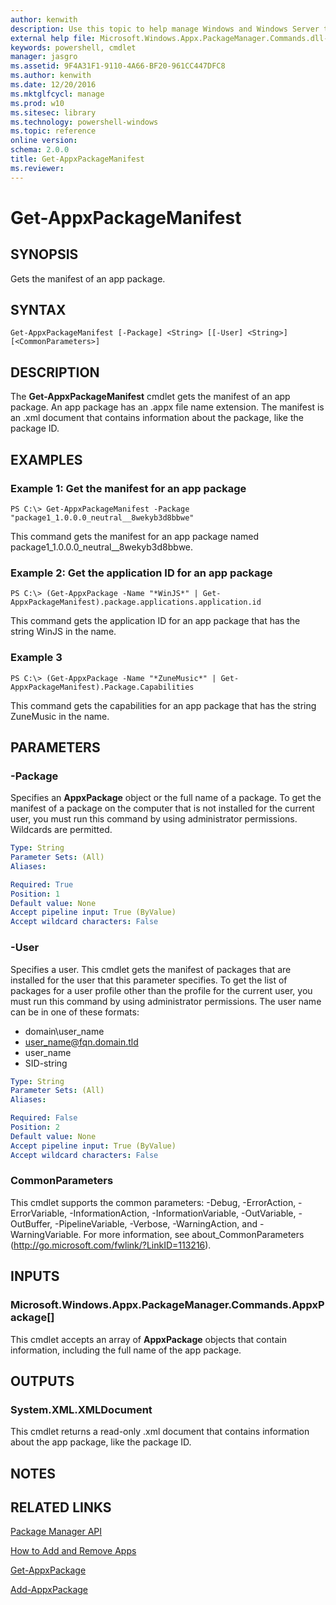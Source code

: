 ```yaml
---
author: kenwith
description: Use this topic to help manage Windows and Windows Server technologies with Windows PowerShell.
external help file: Microsoft.Windows.Appx.PackageManager.Commands.dll-Help.xml
keywords: powershell, cmdlet
manager: jasgro
ms.assetid: 9F4A31F1-9110-4A66-BF20-961CC447DFC8
ms.author: kenwith
ms.date: 12/20/2016
ms.mktglfcycl: manage
ms.prod: w10
ms.sitesec: library
ms.technology: powershell-windows
ms.topic: reference
online version: 
schema: 2.0.0
title: Get-AppxPackageManifest
ms.reviewer:
---
```


# Get-AppxPackageManifest

## SYNOPSIS
Gets the manifest of an app package.

## SYNTAX

```
Get-AppxPackageManifest [-Package] <String> [[-User] <String>] [<CommonParameters>]
```

## DESCRIPTION
The **Get-AppxPackageManifest** cmdlet gets the manifest of an app package.
An app package has an .appx file name extension.
The manifest is an .xml document that contains information about the package, like the package ID.

## EXAMPLES

### Example 1: Get the manifest for an app package
```
PS C:\> Get-AppxPackageManifest -Package "package1_1.0.0.0_neutral__8wekyb3d8bbwe"
```

This command gets the manifest for an app package named package1_1.0.0.0_neutral__8wekyb3d8bbwe.

### Example 2: Get the application ID for an app package
```
PS C:\> (Get-AppxPackage -Name "*WinJS*" | Get-AppxPackageManifest).package.applications.application.id
```

This command gets the application ID for an app package that has the string WinJS in the name.

### Example 3
```
PS C:\> (Get-AppxPackage -Name "*ZuneMusic*" | Get-AppxPackageManifest).Package.Capabilities
```

This command gets the capabilities for an app package that has the string ZuneMusic in the name.

## PARAMETERS

### -Package
Specifies an **AppxPackage** object or the full name of a package.
To get the manifest of a package on the computer that is not installed for the current user, you must run this command by using administrator permissions.
Wildcards are permitted.

```yaml
Type: String
Parameter Sets: (All)
Aliases: 

Required: True
Position: 1
Default value: None
Accept pipeline input: True (ByValue)
Accept wildcard characters: False
```

### -User
Specifies a user.
This cmdlet gets the manifest of packages that are installed for the user that this parameter specifies.
To get the list of packages for a user profile other than the profile for the current user, you must run this command by using administrator permissions.
The user name can be in one of these formats: 

- domain\user_name
- user_name@fqn.domain.tld
- user_name
- SID-string

```yaml
Type: String
Parameter Sets: (All)
Aliases: 

Required: False
Position: 2
Default value: None
Accept pipeline input: True (ByValue)
Accept wildcard characters: False
```

### CommonParameters
This cmdlet supports the common parameters: -Debug, -ErrorAction, -ErrorVariable, -InformationAction, -InformationVariable, -OutVariable, -OutBuffer, -PipelineVariable, -Verbose, -WarningAction, and -WarningVariable. For more information, see about_CommonParameters (http://go.microsoft.com/fwlink/?LinkID=113216).

## INPUTS

### Microsoft.Windows.Appx.PackageManager.Commands.AppxPackage[]
This cmdlet accepts an array of **AppxPackage** objects that contain information, including the full name of the app package.

## OUTPUTS

### System.XML.XMLDocument
This cmdlet returns a read-only .xml document that contains information about the app package, like the package ID.

## NOTES

## RELATED LINKS

[Package Manager API](http://go.microsoft.com/fwlink/?LinkId=245447)

[How to Add and Remove Apps](http://go.microsoft.com/fwlink/?LinkID=231020)

[Get-AppxPackage](./Get-AppxPackage.md)

[Add-AppxPackage](./Add-AppxPackage.md)

